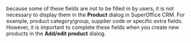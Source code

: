 <!-- markdownlint-disable-file MD041 -->
because some of these fields are not to be filled in by users, it is not necessary to display them in the **Product** dialog in SuperOffice CRM. For example, product category/group, supplier code or specific extra fields. However, it is important to complete these fields when you create new products in the **Add/edit product** dialog.

